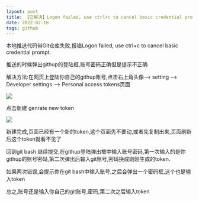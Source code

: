 ```yaml
---
layout: post
title: 【已解决】Logon failed, use ctrl+c to cancel basic credential prompt
date: 2022-02-16
tags: github
---  
```


本地推送代码带Git仓库失败,报错Logon failed, use ctrl+c to cancel basic credential prompt.

推送的时候弹出githup的登陆框,账号密码正确但是提示不正确

解决方法:在网页上登陆你自己的githup账号,点击右上角头像-->  setting --> Developer settings --> Personal access tokens页面

![](https://jacky-wangjj.github.io/images/blog/env/github/qunar-push.png#pic_center)

点击新建 genrate new token

![](https://jacky-wangjj.github.io/images/blog/env/github/push-token.png#pic_center)

新建完成,页面已经有一个新的token,这个页面先不要动,或者先复制出来,页面刷新后这个token就看不见了

回到git bash 继续提交,在githup登陆弹出框中输入账号密码,第一次输入的是你githup的账号密码,第二次弹出后输入git账号,密码换成刚刚生成的token.

如果两次错误,会提示你在git bash中输入账号,之后会弹出一个密码框,这个也是输入token

总之,账号还是输入你自己的git账号,密码,第二次之后输入token